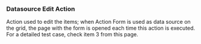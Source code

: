 
### Datasource Edit Action

Action used to edit the items; when Action Form is used as data source on the grid, the page with the form is opened each time this action is executed. For a detailed test case, check item 3 from this page.

